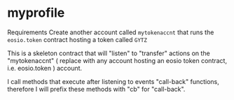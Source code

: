# myprofile

Requirements
Create another account called `mytokenaccnt` that runs the `eosio.token` contract hosting a token called `GYTZ`

This is a skeleton contract that will "listen" to "transfer" actions on the "mytokenaccnt" ( replace with any account hosting an eosio token contract, i.e. eosio.token ) account.


I call methods that execute after listening to events "call-back" functions, therefore I will prefix these methods with "cb" for "call-back".